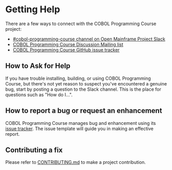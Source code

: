 # Getting Help

There are a few ways to connect with the COBOL Programming Course project:

* [#cobol-programming-course channel on Open Mainframe Project Slack](https://slack.openmainframeproject.org)
* [COBOL Programming Course Discussion Mailing list](https://lists.openmainframeproject.org/g/cobol-course-discussion)
* [COBOL Programming Course GitHub issue tracker](https://github.com/openmainframeproject/cobol-programming-course/issues/new/choose)

## How to Ask for Help

If you have trouble installing, building, or using COBOL Programming Course, but there's not yet reason to suspect you've encountered a genuine bug, start by posting a question to the Slack channel. This is the place for questions such as "How do I...".

## How to report a bug or request an enhancement

COBOL Programming Course manages bug and enhancement using its [issue tracker](https://github.com/openmainframeproject/cobol-programming-course/issues/new/choose). The issue template will guide you in making an effective report.

## Contributing a fix

Please refer to [CONTRIBUTING.md](CONTRIBUTING.md) to make a project contribution.
